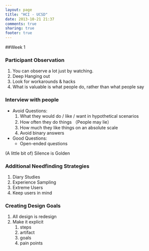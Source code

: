 ```yaml
---
layout: page
title: "HCI - UCSD"
date: 2013-10-21 21:37
comments: true
sharing: true
footer: true
---
```


##Week 1
### Participant Observation
1. You can observe a lot just by watching.
2. Deep Hanging out
3. Look for workarounds & hacks
4. What is valuable is what people do, rather than what people say

### Interview with people
- Avoid Questions:
    1. What they would do / like / want in hypothetical scenarios
    2. How often they do things （People may lie）
    3. How much they like things on an absolute scale
    4. Avoid binary answers
- Good Questions:
    - Open-ended questions

(A little bit of) Silence is Golden

### Additional Needfinding Strategies
1. Diary Studies
2. Experience Sampling
3. Extreme Users
4. Keep users in mind

### Creating Design Goals
1. All design is redesign
2. Make it explicit
    1. steps
    2. artifact
    3. goals
    4. pain points
